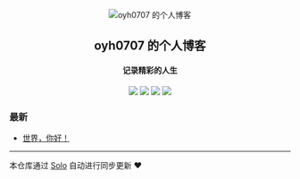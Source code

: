 <p align="center"><img alt="oyh0707 的个人博客" src="https://b3log.org/images/brand/solo-128.png"></p><h2 align="center">
oyh0707 的个人博客
</h2>

<h4 align="center">记录精彩的人生</h4>
<p align="center"><a title="oyh0707 的个人博客" target="_blank" href="https://github.com/oyh980707/solo-blog"><img src="https://img.shields.io/github/last-commit/oyh980707/solo-blog.svg?style=flat-square&color=FF9900"></a>
<a title="GitHub repo size in bytes" target="_blank" href="https://github.com/oyh980707/solo-blog"><img src="https://img.shields.io/github/repo-size/oyh980707/solo-blog.svg?style=flat-square"></a>
<a title="Solo Version" target="_blank" href="https://github.com/88250/solo/releases"><img src="https://img.shields.io/badge/solo-4.3.1-f1e05a.svg?style=flat-square&color=blueviolet"></a>
<a title="Hits" target="_blank" href="https://github.com/88250/hits"><img src="https://hits.b3log.org/oyh980707/solo-blog.svg"></a></p>

### 最新

* [世界，你好！](http://localhost:8080/articles/2021/06/11/1623343417602.html)



---

本仓库通过 [Solo](https://github.com/88250/solo) 自动进行同步更新 ❤️ 